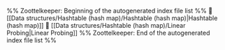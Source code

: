 %% Zoottelkeeper: Beginning of the autogenerated index file list  %%
📄 [[Data structures/Hashtable (hash map)/Hashtable (hash map)|Hashtable (hash map)]]
📄 [[Data structures/Hashtable (hash map)/Linear Probing|Linear Probing]]
%% Zoottelkeeper: End of the autogenerated index file list  %%
